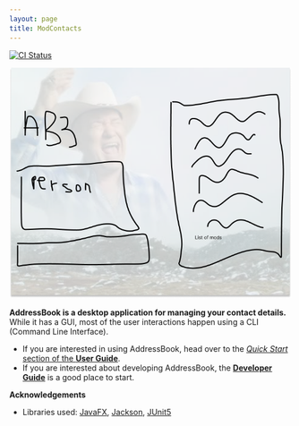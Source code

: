 ```yaml
---
layout: page
title: ModContacts
---
```


[![CI Status](https://github.com/AY2324S2-CS2103T-W12-2/tp/workflows/Java%20CI/badge.svg)](https://github.com/AY2324S2-CS2103T-W12-2/tp/actions)

![Ui](images/Ui.png)

**AddressBook is a desktop application for managing your contact details.** While it has a GUI, most of the user interactions happen using a CLI (Command Line Interface).

* If you are interested in using AddressBook, head over to the [_Quick Start_ section of the **User Guide**](UserGuide.html#quick-start).
* If you are interested about developing AddressBook, the [**Developer Guide**](DeveloperGuide.html) is a good place to start.


**Acknowledgements**

* Libraries used: [JavaFX](https://openjfx.io/), [Jackson](https://github.com/FasterXML/jackson), [JUnit5](https://github.com/junit-team/junit5)
